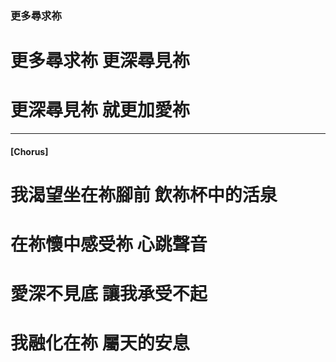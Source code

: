 ### 更多尋求祢
# 更多尋求祢  更深尋見祢
# 更深尋見祢  就更加愛祢

---

#### [Chorus]
# 我渴望坐在祢腳前 飲祢杯中的活泉
# 在祢懷中感受祢 心跳聲音
# 愛深不見底  讓我承受不起
# 我融化在祢  屬天的安息